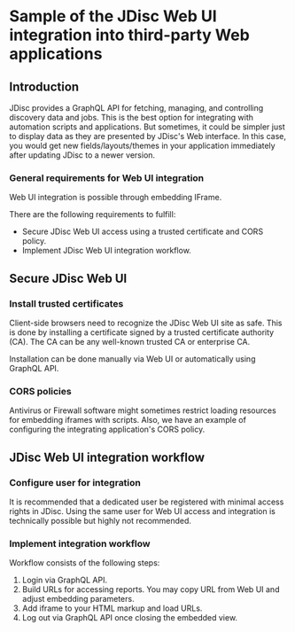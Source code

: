 # Sample of the JDisc Web UI integration into third-party Web applications

## Introduction

JDisc provides a GraphQL API for fetching, managing, and controlling discovery data and jobs.
This is the best option for integrating with automation scripts and applications. But sometimes, it could be simpler just to display data as they are presented by JDisc's Web interface.
In this case, you would get new fields/layouts/themes in your application immediately after updating JDisc to a newer version.


### General requirements for Web UI integration
Web UI integration is possible through embedding IFrame.

There are the following requirements to fulfill:
- Secure JDisc Web UI access using a trusted certificate and CORS policy.
- Implement JDisc Web UI integration workflow.

## Secure JDisc Web UI
### Install trusted certificates
Client-side browsers need to recognize the JDisc Web UI site as safe.
This is done by installing a certificate signed by a trusted certificate authority (CA).
The CA can be any well-known trusted CA or enterprise CA.

Installation can be done manually via Web UI or automatically using GraphQL API.

### CORS policies
Antivirus or Firewall software might sometimes restrict loading resources for embedding iframes with scripts.
Also, we have an example of configuring the integrating application's CORS policy.

## JDisc Web UI integration workflow
### Configure user for integration
It is recommended that a dedicated user be registered with minimal access rights in JDisc.
Using the same user for Web UI access and integration is technically possible but highly not recommended.

### Implement integration workflow
Workflow consists of the following steps:

1. Login via GraphQL API.
2. Build URLs for accessing reports. You may copy URL from Web UI and adjust embedding parameters.
3. Add iframe to your HTML markup and load URLs.
4. Log out via GraphQL API once closing the embedded view.
